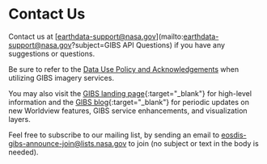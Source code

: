 # Contact Us

Contact us at [earthdata-support@nasa.gov](mailto:earthdata-support@nasa.gov?subject=GIBS API Questions) if you have any suggestions or questions. 

Be sure to refer to the [Data Use Policy and Acknowledgements](..#data-use-policy-and-acknowledgements) when utilizing GIBS imagery services.

You may also visit the [GIBS landing page](https://earthdata.nasa.gov/gibs){:target="_blank"} for high-level information and the [GIBS blog](https://wiki.earthdata.nasa.gov/pages/viewrecentblogposts.action?key=GIBS){:target="_blank"} for periodic updates on new Worldview features, GIBS service enhancements, and visualization layers. 

Feel free to subscribe to our mailing list, by sending an email to [eosdis-gibs-announce-join@lists.nasa.gov](mailto:eosdis-gibs-announce-join@lists.nasa.gov) to join (no subject or text in the body is needed).